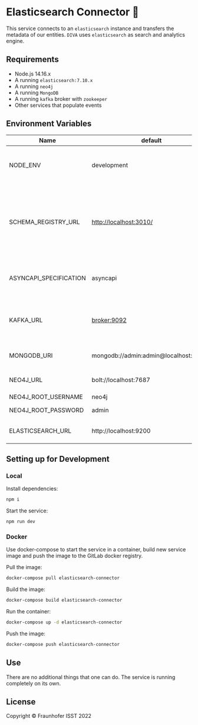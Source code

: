 
# Elasticsearch Connector 🔗

This service connects to an `elasticsearch` instance and transfers the metadata of our entities. `DIVA` uses `elasticsearch` as search and analytics engine.

## Requirements

+ Node.js 14.16.x
+ A running `elasticsearch:7.10.x`
+ A running `neo4j`
+ A running `MongoDB`
+ A running `kafka` broker with `zookeeper`
+ Other services that populate events

## Environment Variables

| Name                   | default                               | description                                                                               |
|------------------------|---------------------------------------|-------------------------------------------------------------------------------------------|
| NODE_ENV               | development                           | sets the mode in which the service runs                                                   |
| SCHEMA_REGISTRY_URL    | <http://localhost:3010/>              | URL of the schema registry where the `asset` JSON schema and `asyncapi` schema is located |
| ASYNCAPI_SPECIFICATION | asyncapi                              | name of the `asyncapi` schema to be loaded                                                |
| KAFKA_URL              | <broker:9092>                         | where the Kafka broker is located to read events from                                     |
| MONGODB_URI            | mongodb://admin:admin@localhost:27017 | MongoDB connection URI                                                                    |
| NEO4J_URL              | bolt://localhost:7687                 | Neo4j connection URI                                                                      |
| NEO4J_ROOT_USERNAME    | neo4j                                 | Neo4j user                                                                                |
| NEO4J_ROOT_PASSWORD    | admin                                 | Neo4j password                                                                            |
| ELASTICSEARCH_URL      | http://localhost:9200                 | ES connection URL                                                                         |

## Setting up for Development

### Local

Install dependencies:

```sh
npm i
```

Start the service:

```sh
npm run dev
```

### Docker

Use docker-compose to start the service in a container, build new service image and push the image to the GitLab docker registry.

Pull the image:

```sh
docker-compose pull elasticsearch-connector
```

Build the image:

```sh
docker-compose build elasticsearch-connector
```

Run the container:

```sh
docker-compose up -d elasticsearch-connector
```

Push the image:

```sh
docker-compose push elasticsearch-connector
```

## Use

There are no additional things that one can do. The service is running completely on its own.

## License

Copyright © Fraunhofer ISST 2022
